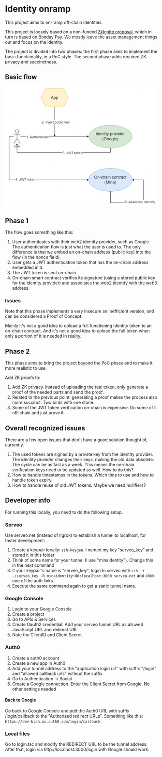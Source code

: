 # Identity onramp

This project aims to on-ramp off-chain identities.

This project is loosely based on a non-funded [ZkIgnite proposal](https://zkignite.minaprotocol.com/zkignite/zkapp-cohort-3/finalfundingdecisions/suggestion/703), which in turn is based on [Bonday Pay](https://www.risczero.com/blog/bonsai-pay). We mostly leave the asset management things out and focus on the identity.

The project is divided into two phases: the first phase aims to implement the basic functionality, in a PoC style. The second phase adds required ZK privacy and succinctness.

## Basic flow

<img src="onramp.png">

## Phase 1

The flow goes something like this:

1. User authenticates with their web2 identity provider, such as Google. The authentication flow is just what the user is used to. The only difference is that we embed an on-chain address (public key) into the flow (in the _nonce_ field).
1. User gets a JWT authentication token that has the on-chain address embedded in it.
1. The JWT token is sent on-chain
1. On-chain smart contract verifies its signature (using a stored public key for the identity provider) and associates the web2 identity with the web3 address.

### Issues

Note that this phase implements a very insecure an inefficient version, and can be considered a Proof of Concept.

Mainly it's not a good idea to upload a full functioning identity token to an on-chain contract. And it's not a good idea to upload the full token when only a portion of it is needed in reality.

## Phase 2

This phase aims to bring the project beyond the PoC phase and to make it more realistic to use.

Add ZK proofs to:

1. Add ZK privacy. Instead of uploading the real token, only generate a proof of the needed parts and send the proof.
1. Related to the previous point: generating a proof makes the process also more succinct. Two birds with one stone.
1. Some of the JWT token verification on-chain is expensive. Do some of it off-chain and just prove it.

## Overall recognized issues

There are a few open issues that don't have a good solution thought of, currently.

1. The used tokens are signed by a private key from the identity provider. The identity provider changes their keys, making the old data obsolete. The cycle can be as fast as a week. This means the on-chain verification keys need to be updated as well. How to do this?
1. How to handle timestamps in the tokens. Which time to use and how to handle token expiry.
1. How to handle reuse of old JWT tokens. Maybe we need nullifiers?

## Developer info

For running this locally, you need to do the following setup.

### Serveo

Use serveo.net (instead of ngrok) to establish a tunnel to localhost, for faster development:

1. Create a keypair locally: `ssh-keygen`. I named my key "serveo_key" and stored it in this folder
1. Think of some name for your tunnel (I use "minaidentity"). Change this in the next command
1. If your keypair's name is "serveo_key", login to serveo with `ssh -i ./serveo_key -R minaidentity:80:localhost:3000 serveo.net` and click one of the auth links.
1. Execute the same command again to get a static tunnel name.

### Google Console

1. Login to your Google Console
1. Create a project
1. Go to APIs & Services
1. Create Oauth2 credential. Add your serveo tunnel URL as allowed JavaScript URL and redirect URL
1. Note the ClientID and Client Secret

### Auth0

1. Create a auth0 account
1. Create a new app in Auth0
1. Add your tunnel address to the "application login url" with suffix "/login" and "allowed callback urls" without the suffix.
1. Go to Authentication -> Social
1. Create a Google connection. Enter the Client Secret from Google. No other settings needed

#### Back to Google

Go back to Google Console and add the Auth0 URL with suffix /login/callback to the "Authorized redirect URLs". Something like this: `https://dev-blah.us.auth0.com/login/callback`.

### Local files

Go to login.tsc and modify the REDIRECT_URL to be the tunnel address. After that, login via http://localhost:3000/login with Google should work.
